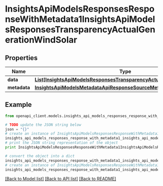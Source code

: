 # InsightsApiModelsResponsesResponseWithMetadata1InsightsApiModelsResponsesTransparencyActualGenerationWindSolar


## Properties
Name | Type | Description | Notes
------------ | ------------- | ------------- | -------------
**data** | [**List[InsightsApiModelsResponsesTransparencyActualGenerationWindSolar]**](InsightsApiModelsResponsesTransparencyActualGenerationWindSolar.md) |  | [optional] 
**metadata** | [**InsightsApiModelsMetadataApiResponseSourceMetadata**](InsightsApiModelsMetadataApiResponseSourceMetadata.md) |  | [optional] 

## Example

```python
from openapi_client.models.insights_api_models_responses_response_with_metadata1_insights_api_models_responses_transparency_actual_generation_wind_solar import InsightsApiModelsResponsesResponseWithMetadata1InsightsApiModelsResponsesTransparencyActualGenerationWindSolar

# TODO update the JSON string below
json = "{}"
# create an instance of InsightsApiModelsResponsesResponseWithMetadata1InsightsApiModelsResponsesTransparencyActualGenerationWindSolar from a JSON string
insights_api_models_responses_response_with_metadata1_insights_api_models_responses_transparency_actual_generation_wind_solar_instance = InsightsApiModelsResponsesResponseWithMetadata1InsightsApiModelsResponsesTransparencyActualGenerationWindSolar.from_json(json)
# print the JSON string representation of the object
print InsightsApiModelsResponsesResponseWithMetadata1InsightsApiModelsResponsesTransparencyActualGenerationWindSolar.to_json()

# convert the object into a dict
insights_api_models_responses_response_with_metadata1_insights_api_models_responses_transparency_actual_generation_wind_solar_dict = insights_api_models_responses_response_with_metadata1_insights_api_models_responses_transparency_actual_generation_wind_solar_instance.to_dict()
# create an instance of InsightsApiModelsResponsesResponseWithMetadata1InsightsApiModelsResponsesTransparencyActualGenerationWindSolar from a dict
insights_api_models_responses_response_with_metadata1_insights_api_models_responses_transparency_actual_generation_wind_solar_form_dict = insights_api_models_responses_response_with_metadata1_insights_api_models_responses_transparency_actual_generation_wind_solar.from_dict(insights_api_models_responses_response_with_metadata1_insights_api_models_responses_transparency_actual_generation_wind_solar_dict)
```
[[Back to Model list]](../README.md#documentation-for-models) [[Back to API list]](../README.md#documentation-for-api-endpoints) [[Back to README]](../README.md)


